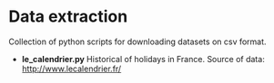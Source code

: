 # Data extraction
Collection of python scripts for downloading datasets on csv format.

- **le_calendrier.py** Historical of holidays in France. Source of data: http://www.lecalendrier.fr/

